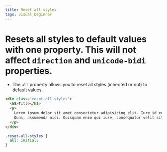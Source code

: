 ```yaml
---
title: Reset all styles
tags: visual,beginner
---
```


# Resets all styles to default values with one property. This will not affect `direction` and `unicode-bidi` properties.

- The `all` property allows you to reset all styles (inherited or not) to default values.

```html
<div class="reset-all-styles">
  <h5>Title</h5>
  <p>
    Lorem ipsum dolor sit amet consectetur adipisicing elit. Iure id exercitationem nulla qui repellat laborum vitae, molestias tempora velit natus.
    Quas, assumenda nisi. Quisquam enim qui iure, consequatur velit sit?
  </p>
</div>
```

```css
.reset-all-styles {
  all: initial;
}
```
